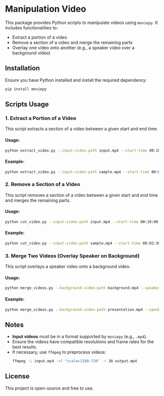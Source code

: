 # Manipulation Video

This package provides Python scripts to manipulate videos using `moviepy`. It includes functionalities to:
- Extract a portion of a video
- Remove a section of a video and merge the remaining parts
- Overlay one video onto another (e.g., a speaker video over a background video)

## Installation
Ensure you have Python installed and install the required dependency:
```bash
pip install moviepy
```

## Scripts Usage

### 1. Extract a Portion of a Video
This script extracts a section of a video between a given start and end time.

#### Usage:
```bash
python extract_video.py --input-video-path input.mp4 --start-time 00:10:00 --end-time 00:15:00 --output-video-path output.mp4
```

#### Example:
```bash
python extract_video.py --input-video-path sample.mp4 --start-time 00:05:00 --end-time 00:10:00 --output-video-path extracted.mp4
```

### 2. Remove a Section of a Video
This script removes a section of a video between a given start and end time and merges the remaining parts.

#### Usage:
```bash
python cut_video.py --input-video-path input.mp4 --start-time 00:10:00 --end-time 00:15:00 --output-video-path output.mp4
```

#### Example:
```bash
python cut_video.py --input-video-path sample.mp4 --start-time 00:02:30 --end-time 00:04:30 --output-video-path modified.mp4
```

### 3. Merge Two Videos (Overlay Speaker on Background)
This script overlays a speaker video onto a background video.

#### Usage:
```bash
python merge_videos.py --background-video-path background.mp4 --speaker-video-path speaker.mp4 --output-video-path output.mp4
```

#### Example:
```bash
python merge_videos.py --background-video-path presentation.mp4 --speaker-video-path speaker.mp4 --output-video-path final_video.mp4
```

## Notes
- **Input videos** must be in a format supported by `moviepy` (e.g., `.mp4`).
- Ensure the videos have compatible resolutions and frame rates for the best results.
- If necessary, use `ffmpeg` to preprocess videos:
  ```bash
  ffmpeg -i input.mp4 -vf "scale=1280:720" -r 30 output.mp4
  ```

## License
This project is open-source and free to use.
